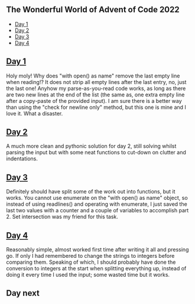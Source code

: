 ## The Wonderful World of Advent of Code 2022 ##
- [Day 1](#day-1)
- [Day 2](#day-2)
- [Day 3](#day-3)
- [Day 4](#day-4)


## [Day 1](https://adventofcode.com/2022/day/1) ##

Holy moly!  Why does "with open() as name" remove the last empty line when reading!?  It does not strip all empty lines after the last entry, no, just the last one!  Anyhow my parse-as-you-read code works, as long as there are two new lines at the end of the list (the same as, one extra empty line after a copy-paste of the provided input).  I am sure there is a better way than using the "check for newline only" method, but this one is mine and I love it.  What a disaster.

## [Day 2](https://adventofcode.com/2022/day/2) ##

A much more clean and pythonic solution for day 2, still solving whilst parsing the input but with some neat functions to cut-down on clutter and indentations.

## [Day 3](https://adventofcode.com/2022/day/3) ##

Definitely should have split some of the work out into functions, but it works.  You cannot use enumerate on the "with open() as name" object, so instead of using readlines() and operating with enumerate, I just saved the last two values with a counter and a couple of variables to accomplish part 2.  Set intersection was my friend for this task.

## [Day 4](https://adventofcode.com/2022/day/4) ##

Reasonably simple, almost worked first time after writing it all and pressing go.  If only I had remembered to change the strings to integers before comparing them.  Speaking of which, I should probably have done the conversion to integers at the start when splitting everything up, instead of doing it every time I used the input; some wasted time but it works.

## Day next ##